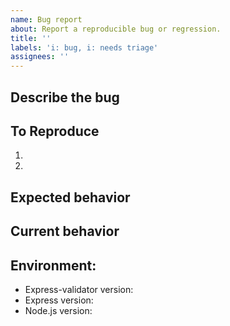 ```yaml
---
name: Bug report
about: Report a reproducible bug or regression.
title: ''
labels: 'i: bug, i: needs triage'
assignees: ''
---
```


## Describe the bug

<!-- A clear and concise description of what the bug is. -->

## To Reproduce

<!--
Steps to reproduce the behavior.
If possible, please include a link to a Runkit notebook.

You can use the following template to get started:
https://runkit.com/gustavohenke/express-validator-issue-template
-->

1. <!-- Go to '...' -->
2. <!-- Click on '...' -->

## Expected behavior

<!-- A clear and concise description of what you expected to happen. -->

## Current behavior

<!-- A clear and concise description of what you expected to happen. -->

## Environment:

- Express-validator version: <!-- [e.g. 6.6.1] -->
- Express version: <!-- [e.g. 4.17.1] -->
- Node.js version: <!-- [e.g. 14.20.1] -->
